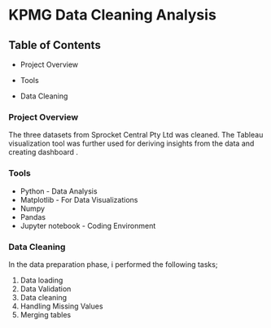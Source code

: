 # KPMG Data Cleaning Analysis
 ## Table of Contents
  - Project Overview

  - Tools

  - Data Cleaning
    
### Project Overview
The  three datasets from Sprocket Central Pty Ltd was cleaned. The Tableau visualization tool was further used for deriving insights from the data and creating  dashboard .

### Tools
 - Python - Data Analysis
 - Matplotlib - For Data Visualizations
 - Numpy
 - Pandas
 - Jupyter notebook - Coding Environment 

### Data Cleaning
In the data preparation phase, i performed the following tasks;

1. Data loading
2. Data Validation
3. Data cleaning
4. Handling Missing Values
5. Merging tables
